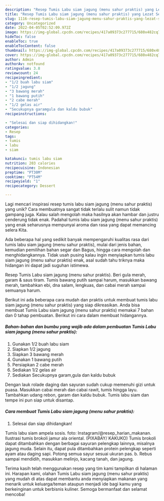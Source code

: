 ```yaml
---
description: "Resep Tumis Labu siam jagung (menu sahur praktis) yang Lezat Sekali"
title: "Resep Tumis Labu siam jagung (menu sahur praktis) yang Lezat Sekali"
slug: 1116-resep-tumis-labu-siam-jagung-menu-sahur-praktis-yang-lezat-sekali
category: Uncategorized
date: 2022-04-05T02:52:09.972Z
image: https://img-global.cpcdn.com/recipes/417a09373c277715/680x482cq70/tumis-labu-siam-jagung-menu-sahur-praktis-foto-resep-utama.jpg
hideToc: false
enableToc: true
enableTocContent: false
thumbnail: https://img-global.cpcdn.com/recipes/417a09373c277715/680x482cq70/tumis-labu-siam-jagung-menu-sahur-praktis-foto-resep-utama.jpg
cover: https://img-global.cpcdn.com/recipes/417a09373c277715/680x482cq70/tumis-labu-siam-jagung-menu-sahur-praktis-foto-resep-utama.jpg
author: Admin
authorAv: notfound
ratingvalue: 3.8
reviewcount: 24
recipeingredient:
- "1/2 buah labu siam"
- "1/2 jagung"
- "3 bawang merah"
- "1 bawang putih"
- "2 cabe merah"
- "1/2 gelas air"
- "Secukupnya garamgula dan kaldu bubuk"
recipeinstructions:

- "Selesai dan siap dihidangkan!"
categories:
- Resep
tags:
- tumis
- labu
- siam

katakunci: tumis labu siam 
nutrition: 203 calories
recipecuisine: Indonesian
preptime: "PT30M"
cooktime: "PT54M"
recipeyield: "1"
recipecategory: Dessert

---
```





Lagi mencari inspirasi resep tumis labu siam jagung (menu sahur praktis) yang unik? Cara membuatnya sangat tidak terlalu sulit namun tidak gampang juga. Kalau salah mengolah maka hasilnya akan hambar dan justru cenderung tidak enak. Padahal tumis labu siam jagung (menu sahur praktis) yang enak seharusnya mempunyai aroma dan rasa yang dapat memancing selera Kita.





Ada beberapa hal yang sedikit banyak mempengaruhi kualitas rasa dari tumis labu siam jagung (menu sahur praktis), mulai dari jenis bahan, kemudian pemilihan bahan segar dan Bagus, hingga cara mengolah dan menghidangkannya. Tidak usah pusing kalau ingin menyiapkan tumis labu siam jagung (menu sahur praktis) enak,      asal sudah tahu triknya maka hidangan ini dapat jadi suguhan istimewa.














Resep Tumis Labu siam jagung (menu sahur praktis). Beri gula merah, garam &amp; saus tiram. Tumis bawang putih sampai harum, masukkan bawang merah, tambahkan ebi, dna salam, lengkuas, dan cabai merah sampai semuanya harum.






Berikut ini ada beberapa cara mudah dan praktis untuk membuat tumis labu siam jagung (menu sahur praktis) yang siap dikreasikan. Anda bisa membuat Tumis Labu siam jagung (menu sahur praktis) memakai 7 bahan dan 0 tahap pembuatan. Berikut ini cara dalam membuat hidangannya.

<!--inarticleads1-->

##### Bahan-bahan dan bumbu yang wajib ada dalam pembuatan Tumis Labu siam jagung (menu sahur praktis):

1. Gunakan 1/2 buah labu siam
1. Siapkan 1/2 jagung
1. Siapkan 3 bawang merah
1. Gunakan 1 bawang putih
1. Persiapkan 2 cabe merah
1. Sediakan 1/2 gelas air
1. Sediakan Secukupnya garam,gula dan kaldu bubuk


Dengan lauk rolade daging dan sayuran sudah cukup memenuhi gizi untuk puasa. Masukkan cabai merah dan cabai rawit, tumis hingga layu. Tambahkan udang rebon, garam dan kaldu bubuk. Tumis labu siam dan tempe ini pun siap untuk disantap. 

<!--inarticleads2-->

##### Cara membuat Tumis Labu siam jagung (menu sahur praktis):


1. Selesai dan siap dihidangkan!

Tumis labu siam ampela sosis. foto: Instagram/@resep_harian_makanan. Ilustrasi tumis brokoli jamur ala oriental. (PIXABAY/ KAKUKO) Tumis brokoli dapat ditambahkan dengan berbagai sayuran pelengkap lainnya, misalnya jagung muda. Selain itu, dapat pula ditambahkan protein pelengkap seperti ayam atau daging sapi. Potong semua sayur sesuai ukuran pas. b. Rebus sampai mendidih, masukkan melinjo, kacang tanah, dan jagung. 

Terima kasih telah menggunakan resep yang tim kami tampilkan di halaman ini. Harapan kami, olahan Tumis Labu siam jagung (menu sahur praktis) yang mudah di atas dapat membantu anda menyiapkan makanan yang menarik untuk keluarga/teman ataupun menjadi ide bagi kamu yang berkeinginan untuk berbisnis kuliner. Semoga bermanfaat dan selamat mencoba!
